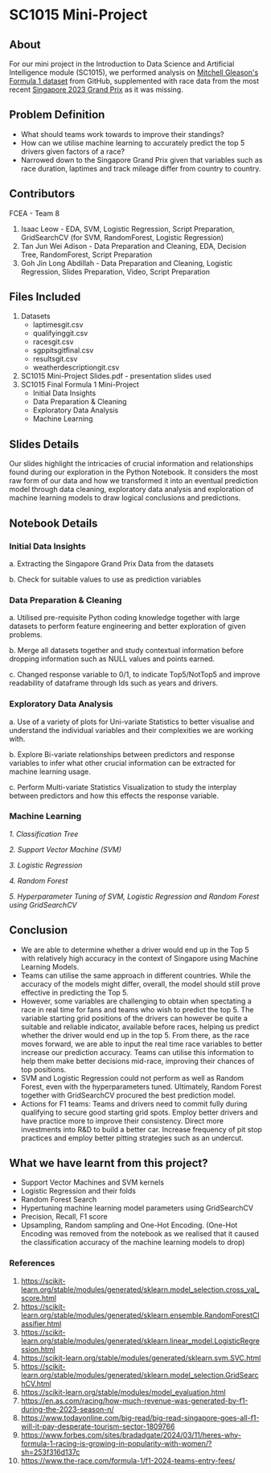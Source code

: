 # SC1015 Mini-Project
## About
For our mini project in the Introduction to Data Science and Artificial Intelligence module (SC1015), we performed analysis on [Mitchell Gleason's Formula 1 dataset](https://github.com/MitchellGleason/F1-Data-Analysis--Wet-Races) from GitHub, supplemented with race data from the most recent [Singapore 2023 Grand Prix](https://www.formula1.com/en/results.html/2023/team.html) as it was missing.

## Problem Definition
- What should teams work towards to improve their standings?
- How can we utilise machine learning to accurately predict the top 5 drivers given factors of a race?
- Narrowed down to the Singapore Grand Prix given that variables such as race duration, laptimes and track mileage differ from country to country. 

## Contributors
FCEA - Team 8
1. Isaac Leow - EDA, SVM, Logistic Regression, Script Preparation, GridSearchCV (for SVM, RandomForest, Logistic Regression)
2. Tan Jun Wei Adison - Data Preparation and Cleaning, EDA, Decision Tree, RandomForest, Script Preparation
3. Goh Jin Long Abdillah - Data Preparation and Cleaning, Logistic Regression, Slides Preparation, Video, Script Preparation

## Files Included
1. Datasets
    - laptimesgit.csv
    - qualifyinggit.csv
    - racesgit.csv
    - sgppitsgitfinal.csv
    - resultsgit.csv
    - weatherdescriptiongit.csv
2. SC1015 Mini-Project Slides.pdf - presentation slides used
3. SC1015 Final Formula 1 Mini-Project
    - Initial Data Insights
    - Data Preparation & Cleaning
    - Exploratory Data Analysis
    - Machine Learning

## Slides Details
Our slides highlight the intricacies of crucial information and relationships found during our exploration in the Python Notebook. It considers the most raw form of our data and how we transformed it into an eventual prediction model through data cleaning, exploratory data analysis and exploration of machine learning models to draw logical conclusions and predictions.

## Notebook Details
### Initial Data Insights
   a. Extracting the Singapore Grand Prix Data from the datasets

   b. Check for suitable values to use as prediction variables

   
   
### Data Preparation & Cleaning
   a. Utilised pre-requisite Python coding knowledge together with large datasets to perform feature engineering and better exploration of given problems. 

   b. Merge all datasets together and study contextual information before dropping information such as NULL values and points earned.

   c. Changed response variable to 0/1, to indicate Top5/NotTop5 and improve readability of dataframe through Ids such as years and drivers.



### Exploratory Data Analysis
   a. Use of a variety of plots for Uni-variate Statistics to better visualise and understand the individual variables and their complexities we are working with.

   b. Explore Bi-variate relationships between predictors and response variables to infer what other crucial information can be extracted for machine learning usage.

   c. Perform Multi-variate Statistics Visualization to study the interplay between predictors and how this effects the response variable.



### Machine Learning
*1. Classification Tree*

*2. Support Vector Machine (SVM)*

*3. Logistic Regression*

*4. Random Forest*

*5. Hyperparameter Tuning of SVM, Logistic Regression and Random Forest using GridSearchCV*


## Conclusion

- We are able to determine whether a driver would end up in the Top 5 with relatively high accuracy in the context of Singapore using Machine Learning Models.
- Teams can utilise the same approach in different countries. While the accuracy of the models might differ, overall, the model should still prove effective in predicting the Top 5.
- However, some variables are challenging to obtain when spectating a race in real time for fans and teams who wish to predict the top 5. The variable starting grid positions of the drivers can however be quite a suitable and reliable indicator, available before races, helping us predict whether the driver would end up in the top 5. From there, as the race moves forward, we are able to input the real time race variables to better increase our prediction accuracy. Teams can utilise this information to help them make better decisions mid-race, improving their chances of top positions.
- SVM and Logistic Regression could not perform as well as Random Forest, even with the hyperparameters tuned. Ultimately, Random Forest together with GridSearchCV procured the best prediction model.
- Actions for F1 teams: Teams and drivers need to commit fully during qualifying to secure good starting grid spots. Employ better drivers and have practice more to improve their consistency. Direct more investments into R&D to build a better car. Increase frequency of pit stop practices and employ better pitting strategies such as an undercut.


## What we have learnt from this project?
- Support Vector Machines and SVM kernels
- Logistic Regression and their folds
- Random Forest Search
- Hypertuning machine learning model parameters using GridSearchCV
- Precision, Recall, F1 score
- Upsampling, Random sampling and One-Hot Encoding. (One-Hot Encoding was removed from the notebook as we realised that it caused the classification accuracy of the machine learning models to drop)

### References
1. https://scikit-learn.org/stable/modules/generated/sklearn.model_selection.cross_val_score.html
2. https://scikit-learn.org/stable/modules/generated/sklearn.ensemble.RandomForestClassifier.html
3. https://scikit-learn.org/stable/modules/generated/sklearn.linear_model.LogisticRegression.html
4. https://scikit-learn.org/stable/modules/generated/sklearn.svm.SVC.html
5. https://scikit-learn.org/stable/modules/generated/sklearn.model_selection.GridSearchCV.html
6. https://scikit-learn.org/stable/modules/model_evaluation.html
7. https://en.as.com/racing/how-much-revenue-was-generated-by-f1-during-the-2023-season-n/
8. https://www.todayonline.com/big-read/big-read-singapore-goes-all-f1-will-it-pay-desperate-tourism-sector-1809766
9. https://www.forbes.com/sites/bradadgate/2024/03/11/heres-why-formula-1-racing-is-growing-in-popularity-with-women/?sh=253f316d137c
10. https://www.the-race.com/formula-1/f1-2024-teams-entry-fees/
